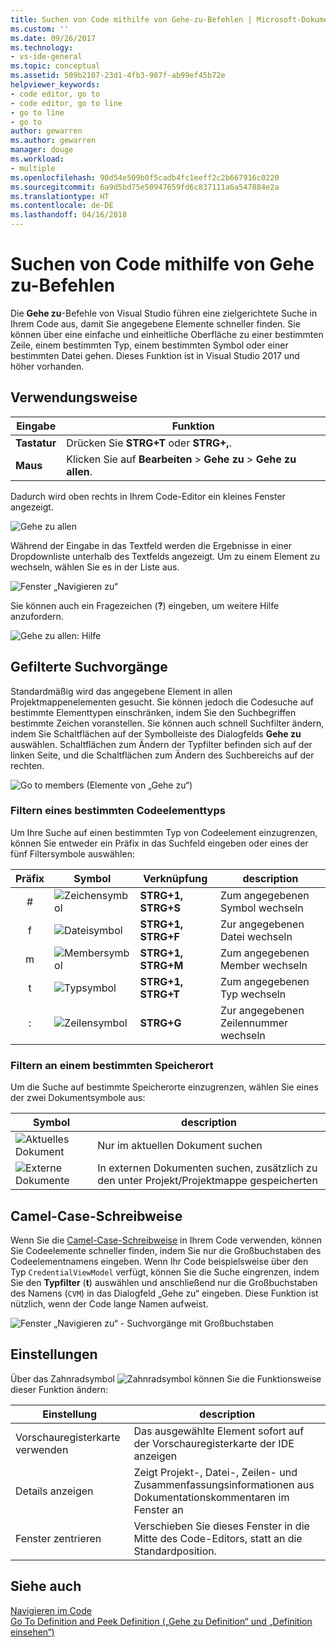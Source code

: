 ```yaml
---
title: Suchen von Code mithilfe von Gehe-zu-Befehlen | Microsoft-Dokumentation
ms.custom: ''
ms.date: 09/26/2017
ms.technology:
- vs-ide-general
ms.topic: conceptual
ms.assetid: 509b2107-23d1-4fb3-987f-ab99ef45b72e
helpviewer_keywords:
- code editor, go to
- code editor, go to line
- go to line
- go to
author: gewarren
ms.author: gewarren
manager: douge
ms.workload:
- multiple
ms.openlocfilehash: 90d54e509b0f5cadb4fc1eeff2c2b667916c0220
ms.sourcegitcommit: 6a9d5bd75e50947659fd6c837111a6a547884e2a
ms.translationtype: HT
ms.contentlocale: de-DE
ms.lasthandoff: 04/16/2018
---
```

# <a name="find-code-using-go-to-commands"></a>Suchen von Code mithilfe von Gehe zu-Befehlen  
Die **Gehe zu**-Befehle von Visual Studio führen eine zielgerichtete Suche in Ihrem Code aus, damit Sie angegebene Elemente schneller finden. Sie können über eine einfache und einheitliche Oberfläche zu einer bestimmten Zeile, einem bestimmten Typ, einem bestimmten Symbol oder einer bestimmten Datei gehen. Dieses Funktion ist in Visual Studio 2017 und höher vorhanden.  

## <a name="how-to-use-it"></a>Verwendungsweise  

Eingabe        | Funktion 
------------ | ---
**Tastatur** | Drücken Sie **STRG+T** oder **STRG+,**.     
**Maus**    | Klicken Sie auf **Bearbeiten** > **Gehe zu** > **Gehe zu allen**.  

Dadurch wird oben rechts in Ihrem Code-Editor ein kleines Fenster angezeigt.  

![Gehe zu allen](media/gotoall.png)

Während der Eingabe in das Textfeld werden die Ergebnisse in einer Dropdownliste unterhalb des Textfelds angezeigt. Um zu einem Element zu wechseln, wählen Sie es in der Liste aus.    

![Fenster „Navigieren zu“](../ide/media/vside_navigatetowindow.png "Fenster „Navigieren zu“")  

Sie können auch ein Fragezeichen (**?**) eingeben, um weitere Hilfe anzufordern.  

  ![Gehe zu allen: Hilfe](media/gotoall_help.png)

## <a name="filtered-searches"></a>Gefilterte Suchvorgänge  
Standardmäßig wird das angegebene Element in allen Projektmappenelementen gesucht. Sie können jedoch die Codesuche auf bestimmte Elementtypen einschränken, indem Sie den Suchbegriffen bestimmte Zeichen voranstellen. Sie können auch schnell Suchfilter ändern, indem Sie Schaltflächen auf der Symbolleiste des Dialogfelds **Gehe zu** auswählen. Schaltflächen zum Ändern der Typfilter befinden sich auf der linken Seite, und die Schaltflächen zum Ändern des Suchbereichs auf der rechten.  

![Go to members (Elemente von „Gehe zu“)](../ide/media/vside_navigation_toolbar.png)

### <a name="filter-to-a-specific-type-of-code-element"></a>Filtern eines bestimmten Codeelementtyps  
Um Ihre Suche auf einen bestimmten Typ von Codeelement einzugrenzen, können Sie entweder ein Präfix in das Suchfeld eingeben oder eines der fünf Filtersymbole auswählen:  

Präfix | Symbol | Verknüpfung | description
:----: | ---- | -------- | ---
\#      | ![Zeichensymbol](media/gotoall_symbolicon.png) | **STRG+1, STRG+S** | Zum angegebenen Symbol wechseln
f      | ![Dateisymbol](media/gotoall_fileicon.png)     | **STRG+1, STRG+F** | Zur angegebenen Datei wechseln
m      | ![Membersymbol](media/gotoall_membericon.png) | **STRG+1, STRG+M** | Zum angegebenen Member wechseln
t      | ![Typsymbol](media/gotoall_typeicon.png)     | **STRG+1, STRG+T** | Zum angegebenen Typ wechseln
:      | ![Zeilensymbol](media/gotoall_lineicon.png)     | **STRG+G**         | Zur angegebenen Zeilennummer wechseln

### <a name="filter-to-a-specific-location"></a>Filtern an einem bestimmten Speicherort    
Um die Suche auf bestimmte Speicherorte einzugrenzen, wählen Sie eines der zwei Dokumentsymbole aus:  

Symbol | description
---- | ---
![Aktuelles Dokument](media/gotoall_currentdocument.png) | Nur im aktuellen Dokument suchen
![Externe Dokumente](media/gotoall_external.png) | In externen Dokumenten suchen, zusätzlich zu den unter Projekt/Projektmappe gespeicherten  

## <a name="camel-casing"></a>Camel-Case-Schreibweise  
Wenn Sie die [Camel-Case-Schreibweise](https://en.wikipedia.org/wiki/Camel_case) in Ihrem Code verwenden, können Sie Codeelemente schneller finden, indem Sie nur die Großbuchstaben des Codeelementnamens eingeben. Wenn Ihr Code beispielsweise über den Typ `CredentialViewModel` verfügt, können Sie die Suche eingrenzen, indem Sie den **Typfilter** (**t**) auswählen und anschließend nur die Großbuchstaben des Namens (`CVM`) in das Dialogfeld „Gehe zu“ eingeben. Diese Funktion ist nützlich, wenn der Code lange Namen aufweist.  

![Fenster „Navigieren zu“ - Suchvorgänge mit Großbuchstaben](../ide/media/vside_capitalsearch.png)

## <a name="settings"></a>Einstellungen  
Über das Zahnradsymbol ![Zahnradsymbol](media/gotoall_gear.png) können Sie die Funktionsweise dieser Funktion ändern:  

Einstellung | description
------- | ---
Vorschauregisterkarte verwenden | Das ausgewählte Element sofort auf der Vorschauregisterkarte der IDE anzeigen
Details anzeigen    | Zeigt Projekt-, Datei-, Zeilen- und Zusammenfassungsinformationen aus Dokumentationskommentaren im Fenster an
Fenster zentrieren   | Verschieben Sie dieses Fenster in die Mitte des Code-Editors, statt an die Standardposition.   

## <a name="see-also"></a>Siehe auch  
[Navigieren im Code](../ide/navigating-code.md)  
[Go To Definition and Peek Definition („Gehe zu Definition“ und „Definition einsehen“)](../ide/go-to-and-peek-definition.md)  